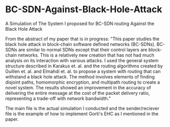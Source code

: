 # BC-SDN-Against-Black-Hole-Attack
A Simulation of The System I proposed for BC-SDN routing Against the Black Hole Attack

From the abstract of my paper that is in progress: "This paper studies the black hole attack in block-chain software defined networks (BC-SDNs). BC-SDNs are similar to normal SDNs except that their control layers are block-chain networks. This is a relatively new creation that has not had much analysis on its interaction with various attacks. I used the general system structure described in Karakus et. al. and the routing algorithms created by Guillen et. al. and Elmahdi et. al. to propose a system with routing that can withstand a black hole attack. The method involves elements of finding disjoint paths, homomorphic encryption, and multipath routing to create a novel system. The results showed an improvement in the accuracy of delivering the entire message at the cost of the packet delivery ratio, representing a trade-off with network bandwidth."

The main file is the actual simulation I conducted and the sender/reciever file is the example of how to implement Gorti's EHC as I mentioned in the paper.
